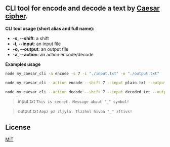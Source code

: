 ## CLI tool for encode and decode a text by [Caesar cipher](https://en.wikipedia.org/wiki/Caesar_cipher).

**CLI tool usage (short alias and full name):**

- **-s, --shift**: a shift
-  **-i, --input**: an input file
-  **-o, --output**: an output file
-  **-a, --action**: an action encode/decode

**Examples usage**

```bash
node my_caesar_cli -a encode -s 7 -i "./input.txt" -o "./output.txt"

node my_caesar_cli --action encode --shift 7 --input plain.txt --output encoded.txt

node my_caesar_cli --action decode --shift 7 --input decoded.txt --output plain.txt
```

> input.txt
> `This is secret. Message about "_" symbol!`

> output.txt
> `Aopz pz zljyla. Tlzzhnl hivba "_" zftivs!`

## License
[MIT](https://choosealicense.com/licenses/mit/)
